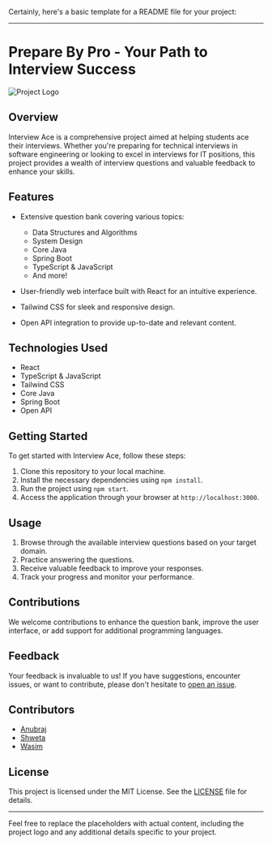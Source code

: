 Certainly, here's a basic template for a README file for your project:

---

# Prepare By Pro - Your Path to Interview Success

![Project Logo](insert_logo_image_url_here)

## Overview

Interview Ace is a comprehensive project aimed at helping students ace their interviews. Whether you're preparing for technical interviews in software engineering or looking to excel in interviews for IT positions, this project provides a wealth of interview questions and valuable feedback to enhance your skills.

## Features

- Extensive question bank covering various topics:
  - Data Structures and Algorithms
  - System Design
  - Core Java
  - Spring Boot
  - TypeScript & JavaScript
  - And more!
  
- User-friendly web interface built with React for an intuitive experience.
- Tailwind CSS for sleek and responsive design.
- Open API integration to provide up-to-date and relevant content.

## Technologies Used

- React
- TypeScript & JavaScript
- Tailwind CSS
- Core Java
- Spring Boot
- Open API

## Getting Started

To get started with Interview Ace, follow these steps:

1. Clone this repository to your local machine.
2. Install the necessary dependencies using `npm install`.
3. Run the project using `npm start`.
4. Access the application through your browser at `http://localhost:3000`.

## Usage

1. Browse through the available interview questions based on your target domain.
2. Practice answering the questions.
3. Receive valuable feedback to improve your responses.
4. Track your progress and monitor your performance.

## Contributions

We welcome contributions to enhance the question bank, improve the user interface, or add support for additional programming languages.

## Feedback

Your feedback is invaluable to us! If you have suggestions, encounter issues, or want to contribute, please don't hesitate to [open an issue](https://github.com/your-username/interview-ace/issues).

## Contributors

- [Anubraj](https://github.com/your-username)
- [Shweta](https://github.com/contributor-username)
- [Wasim](https://github.com/contributor-username)

## License

This project is licensed under the MIT License. See the [LICENSE](LICENSE) file for details.

---

Feel free to replace the placeholders with actual content, including the project logo and any additional details specific to your project.
